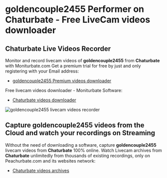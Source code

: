 # goldencouple2455 Performer on Chaturbate - Free LiveCam videos downloader

## Chaturbate Live Videos Recorder

Monitor and record livecam videos of **goldencouple2455** from **Chaturbate** with Moniturbate.com
Get a premium trial for free by just and only registering with your Email address:
* [goldencouple2455 Premium videos downloader](https://moniturbate.com/request-demo-licence-key.html)

Free livecam videos downloader - Moniturbate Software:
* [Chaturbate videos downloader](https://moniturbate.com/moniturbate-download-software.html)

![goldencouple2455 livecam videos recorder](https://peachurnet.com/templates/moniturbate-software.png)


## Capture goldencouple2455 videos from the Cloud and watch your recordings on Streaming

Without the need of downloading a software, capture **goldencouple2455** livecam videos from **Chaturbate** 100% online.
Watch Livecam archives from **Chaturbate** unlimitedly from thousands of existing recordings, only on Peachurbate.com and its websites network:
* [Chaturbate videos archives](https://peachurnet.com/)